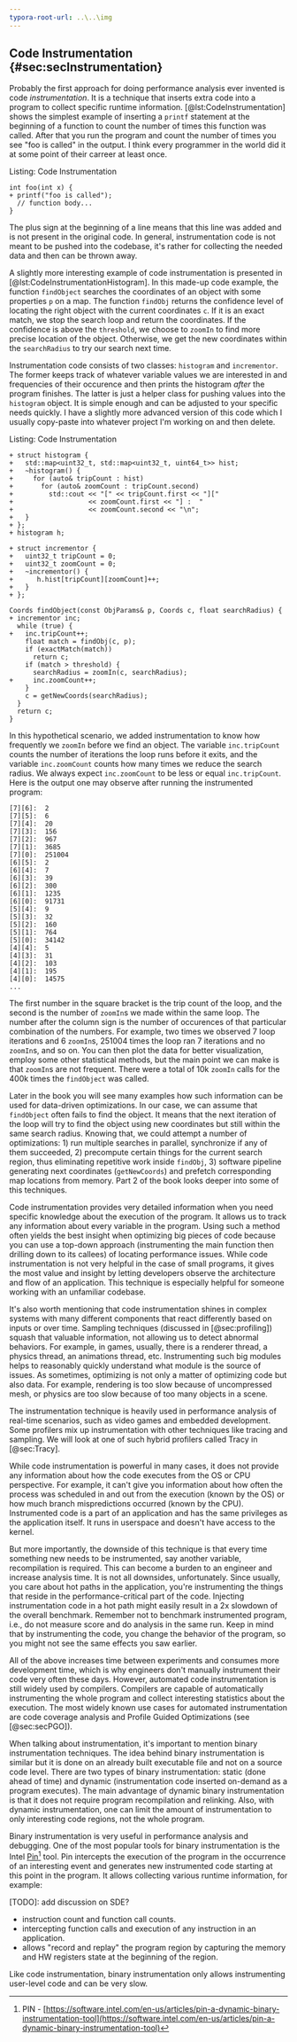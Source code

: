 ```yaml
---
typora-root-url: ..\..\img
---
```


## Code Instrumentation {#sec:secInstrumentation}

Probably the first approach for doing performance analysis ever invented is code *instrumentation*. It is a technique that inserts extra code into a program to collect specific runtime information. [@lst:CodeInstrumentation] shows the simplest example of inserting a `printf` statement at the beginning of a function to count the number of times this function was called. After that you run the program and count the number of times you see "foo is called" in the output. I think every programmer in the world did it at some point of their carreer at least once.

Listing: Code Instrumentation

~~~~ {#lst:CodeInstrumentation .cpp}
int foo(int x) {
+ printf("foo is called");
  // function body...
}
~~~~~~~~~~~~~~~~~~~~~~~~~~~~~~~~~~~~~~~~~~~~~~~~~

The plus sign at the beginning of a line means that this line was added and is not present in the original code. In general, instrumentation code is not meant to be pushed into the codebase, it's rather for collecting the needed data and then can be thrown away.

A slightly more interesting example of code instrumentation is presented in [@lst:CodeInstrumentationHistogram]. In this made-up code example, the function `findObject` searches the coordinates of an object with some properties `p` on a map. The function `findObj` returns the confidence level of locating the right object with the current coordinates `c`. If it is an exact match, we stop the search loop and return the coordinates. If the confidence is above the `threshold`, we choose to `zoomIn` to find more precise location of the object. Otherwise, we get the new coordinates within the `searchRadius` to try our search next time.

Instrumentation code consists of two classes: `histogram` and `incrementor`. The former keeps track of whatever variable values we are interested in and frequencies of their occurence and then prints the histogram *after* the program finishes. The latter is just a helper class for pushing values into the `histogram` object. It is simple enough and can be adjusted to your specific needs quickly. I have a slightly more advanced version of this code which I usually copy-paste into whatever project I'm working on and then delete.

Listing: Code Instrumentation

~~~~ {#lst:CodeInstrumentationHistogram .cpp}
+ struct histogram {
+   std::map<uint32_t, std::map<uint32_t, uint64_t>> hist;
+   ~histogram() {
+     for (auto& tripCount : hist)
+       for (auto& zoomCount : tripCount.second)
+         std::cout << "[" << tripCount.first << "][" 
+                   << zoomCount.first << "] :  " 
+                   << zoomCount.second << "\n";
+   }
+ };
+ histogram h;

+ struct incrementor {
+   uint32_t tripCount = 0;
+   uint32_t zoomCount = 0;
+   ~incrementor() {
+ 	   h.hist[tripCount][zoomCount]++;
+   }
+ };

Coords findObject(const ObjParams& p, Coords c, float searchRadius) {
+ incrementor inc;
  while (true) {
+   inc.tripCount++;  
    float match = findObj(c, p);
    if (exactMatch(match))
      return c;   
    if (match > threshold) {
      searchRadius = zoomIn(c, searchRadius);
+     inc.zoomCount++;
    }
    c = getNewCoords(searchRadius);
  }
  return c;
}
~~~~~~~~~~~~~~~~~~~~~~~~~~~~~~~~~~~~~~~~~~~~~~~~~

In this hypothetical scenario, we added instrumentation to know how frequently we `zoomIn` before we find an object. The variable `inc.tripCount` counts the number of iterations the loop runs before it exits, and the variable `inc.zoomCount` counts how many times we reduce the search radius. We always expect `inc.zoomCount` to be less or equal `inc.tripCount`. Here is the output one may observe after running the instrumented program:

```
[7][6]:  2
[7][5]:  6
[7][4]:  20
[7][3]:  156
[7][2]:  967
[7][1]:  3685
[7][0]:  251004
[6][5]:  2
[6][4]:  7
[6][3]:  39
[6][2]:  300
[6][1]:  1235
[6][0]:  91731
[5][4]:  9
[5][3]:  32
[5][2]:  160
[5][1]:  764
[5][0]:  34142
[4][4]:  5
[4][3]:  31
[4][2]:  103
[4][1]:  195
[4][0]:  14575
...
```

The first number in the square bracket is the trip count of the loop, and the second is the number of `zoomIn`s we made within the same loop. The number after the column sign is the number of occurences of that particular combination of the numbers. For example, two times we observed 7 loop iterations and 6 `zoomIn`s, 251004 times the loop ran 7 iterations and no `zoomIn`s, and so on. You can then plot the data for better visualization, employ some other statistical methods, but the main point we can make is that `zoomIn`s are not frequent. There were a total of 10k `zoomIn` calls for the 400k times the `findObject` was called. 

Later in the book you will see many examples how such information can be used for data-driven optimizations. In our case, we can assume that `findObject` often fails to find the object. It means that the next iteration of the loop will try to find the object using new coordinates but still within the same search radius. Knowing that, we could attempt a number of optimizations: 1) run multiple searches in parallel, synchronize if any of them succeeded, 2) precompute certain things for the current search region, thus eliminating repetitive work inside `findObj`, 3) software pipeline generating next coordinates (`getNewCoords`) and prefetch corresponding map locations from memory. Part 2 of the book looks deeper into some of this techniques.

Code instrumentation provides very detailed information when you need specific knowledge about the execution of the program. It allows us to track any information about every variable in the program. Using such a method often yields the best insight when optimizing big pieces of code because you can use a top-down approach (instrumenting the main function then drilling down to its callees) of locating performance issues. While code instrumentation is not very helpful in the case of small programs, it gives the most value and insight by letting developers observe the architecture and flow of an application. This technique is especially helpful for someone working with an unfamiliar codebase.

It's also worth mentioning that code instrumentation shines in complex systems with many different components that react differently based on inputs or over time. Sampling techniques (discussed in [@sec:profiling]) squash that valuable information, not allowing us to detect abnormal behaviors. For example, in games, usually, there is a renderer thread, a physics thread, an animations thread, etc. Instrumenting such big modules helps to reasonably quickly understand what module is the source of issues. As sometimes, optimizing is not only a matter of optimizing code but also data. For example, rendering is too slow because of uncompressed mesh, or physics are too slow because of too many objects in a scene.

The instrumentation technique is heavily used in performance analysis of real-time scenarios, such as video games and embedded development. Some profilers mix up instrumentation with other techniques like tracing and sampling. We will look at one of such hybrid profilers called Tracy in [@sec:Tracy].

While code instrumentation is powerful in many cases, it does not provide any information about how the code executes from the OS or CPU perspective. For example, it can't give you information about how often the process was scheduled in and out from the execution (known by the OS) or how much branch mispredictions occurred (known by the CPU). Instrumented code is a part of an application and has the same privileges as the application itself. It runs in userspace and doesn't have access to the kernel.

But more importantly, the downside of this technique is that every time something new needs to be instrumented, say another variable, recompilation is required. This can become a burden to an engineer and increase analysis time. It is not all downsides, unfortunately. Since usually, you care about hot paths in the application, you're instrumenting the things that reside in the performance-critical part of the code. Injecting instrumentation code in a hot path might easily result in a 2x slowdown of the overall benchmark. Remember not to benchmark instrumented program, i.e., do not measure score and do analysis in the same run. Keep in mind that by instrumenting the code, you change the behavior of the program, so you might not see the same effects you saw earlier.

All of the above increases time between experiments and consumes more development time, which is why engineers don't manually instrument their code very often these days. However, automated code instrumentation is still widely used by compilers. Compilers are capable of automatically instrumenting the whole program and collect interesting statistics about the execution. The most widely known use cases for automated instrumentation are code coverage analysis and Profile Guided Optimizations (see [@sec:secPGO]).

When talking about instrumentation, it's important to mention binary instrumentation techniques. The idea behind binary instrumentation is similar but it is done on an already built executable file and not on a source code level. There are two types of binary instrumentation: static (done ahead of time) and dynamic (instrumentation code inserted on-demand as a program executes). The main advantage of dynamic binary instrumentation is that it does not require program recompilation and relinking. Also, with dynamic instrumentation, one can limit the amount of instrumentation to only interesting code regions, not the whole program.

Binary instrumentation is very useful in performance analysis and debugging. One of the most popular tools for binary instrumentation is the Intel [Pin](https://software.intel.com/en-us/articles/pin-a-dynamic-binary-instrumentation-tool)[^1] tool. Pin intercepts the execution of the program in the occurrence of an interesting event and generates new instrumented code starting at this point in the program. It allows collecting various runtime information, for example: 

[TODO]: add discussion on SDE?

* instruction count and function call counts. 
* intercepting function calls and execution of any instruction in an application.
* allows "record and replay" the program region by capturing the memory and HW registers state at the beginning of the region.

Like code instrumentation, binary instrumentation only allows instrumenting user-level code and can be very slow.

[^1]: PIN - [https://software.intel.com/en-us/articles/pin-a-dynamic-binary-instrumentation-tool](https://software.intel.com/en-us/articles/pin-a-dynamic-binary-instrumentation-tool)
